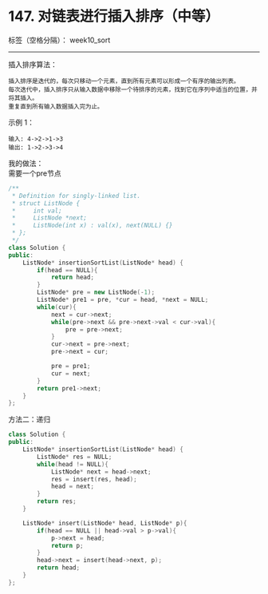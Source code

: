 ﻿# 147. 对链表进行插入排序（中等）

标签（空格分隔）： week10_sort

---

插入排序算法：

    插入排序是迭代的，每次只移动一个元素，直到所有元素可以形成一个有序的输出列表。
    每次迭代中，插入排序只从输入数据中移除一个待排序的元素，找到它在序列中适当的位置，并将其插入。
    重复直到所有输入数据插入完为止。

 

示例 1：

    输入: 4->2->1->3
    输出: 1->2->3->4


我的做法：  
需要一个pre节点
```C++
/**
 * Definition for singly-linked list.
 * struct ListNode {
 *     int val;
 *     ListNode *next;
 *     ListNode(int x) : val(x), next(NULL) {}
 * };
 */
class Solution {
public:
    ListNode* insertionSortList(ListNode* head) {
        if(head == NULL){
            return head;
        }
        ListNode* pre = new ListNode(-1);
        ListNode* pre1 = pre, *cur = head, *next = NULL;
        while(cur){
            next = cur->next;
            while(pre->next && pre->next->val < cur->val){
                pre = pre->next;
            }
            cur->next = pre->next;
            pre->next = cur;

            pre = pre1;
            cur = next;
        }
        return pre1->next;
    }
};
```
方法二：递归
```C++
class Solution {
public:
    ListNode* insertionSortList(ListNode* head) {
        ListNode* res = NULL;
        while(head != NULL){
            ListNode* next = head->next;
            res = insert(res, head);
            head = next;
        }
        return res;
    }

    ListNode* insert(ListNode* head, ListNode* p){
        if(head == NULL || head->val > p->val){
            p->next = head;
            return p;
        }
        head->next = insert(head->next, p);
        return head;
    }
};
```